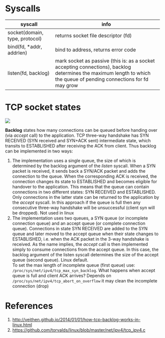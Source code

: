 # Syscalls
| syscall | info |
|-|-|
|socket(domain, type, protocol)|returns socket file descriptor (fd)|
|bind(fd, *addr, addrlen)|bind to address, returns error code|
|listen(fd, backlog)|mark socket as passive (this is: as a socket accepting connections), backlog determines the maximum length to which the queue of pending connections for fd may grow|

# TCP socket states
![](https://upload.wikimedia.org/wikipedia/commons/thumb/a/a2/Tcp_state_diagram_fixed.svg/796px-Tcp_state_diagram_fixed.svg.png)

**Backlog** states how many connections can be queued before handing over (via _accept_ call) to the application. TCP three-way handshake has SYN RECEIVED (SYN received and SYN+ACK sent) intermediate state, which transits to ESTABLISHED after receiving the ACK from client. Thus backlog can be implemented in two ways:

1. The implementation uses a single queue, the size of which is determined by the backlog argument of the _listen_ syscall. When a SYN packet is received, it sends back a SYN/ACK packet and adds the connection to the queue. When the corresponding ACK is received, the connection changes its state to ESTABLISHED and becomes eligible for handover to the application. This means that the queue can contain connections in two different states: SYN RECEIVED and ESTABLISHED. Only connections in the latter state can be returned to the application by the _accept_ syscall. In this approach if the queue is full then any consecutive three-way handshake will be unsuccessful (client syn will be dropped). Not used in linux 
2. The implementation uses two queues, a SYN queue (or incomplete connection queue) and an accept queue (or complete connection queue). Connections in state SYN RECEIVED are added to the SYN queue and later moved to the accept queue when their state changes to ESTABLISHED, i.e. when the ACK packet in the 3-way handshake is received. As the name implies, the _accept_ call is then implemented simply to consume connections from the accept queue. In this case, the backlog argument of the listen syscall determines the size of the accept queue (second queue). Linux default.  
To set the max length of incomplete queue (first queue) use: `/proc/sys/net/ipv4/tcp_max_syn_backlog`. What happens when accept queue is full and client ACK arrives? Depends on `/proc/sys/net/ipv4/tcp_abort_on_overflow` it may clean the incomplete connection (drop)


# References
1. http://veithen.github.io/2014/01/01/how-tcp-backlog-works-in-linux.html
2. https://github.com/torvalds/linux/blob/master/net/ipv4/tcp_ipv4.c